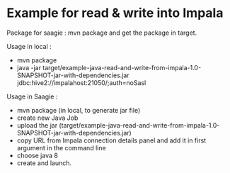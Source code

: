 Example for read & write into Impala
==================

Package for saagie : mvn package and get the package in target.

Usage in local :

 - mvn package
 - java -jar target/example-java-read-and-write-from-impala-1.0-SNAPSHOT-jar-with-dependencies.jar jdbc:hive2://impalahost:21050/;auth=noSasl

Usage in Saagie :

 - mvn package (in local, to generate jar file)
 - create new Java Job
 - upload the jar (target/example-java-read-and-write-from-impala-1.0-SNAPSHOT-jar-with-dependencies.jar)
 - copy URL from Impala connection details panel and add it in first argument in the command line
 - choose java 8
 - create and launch.
